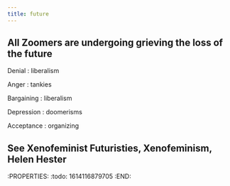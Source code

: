 ```yaml
---
title: future
---
```


## All Zoomers are undergoing grieving the loss of the future

Denial
: liberalism

Anger
: tankies

Bargaining
: liberalism

Depression
: doomerisms

Acceptance
: organizing
## See Xenofeminist Futuristies, Xenofeminism, Helen Hester
:PROPERTIES:
:todo: 1614116879705
:END:
